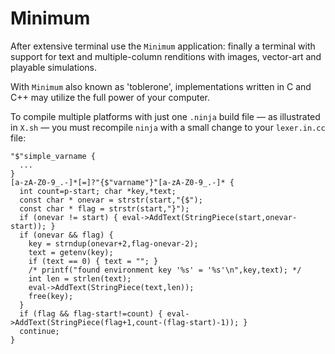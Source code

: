 # Minimum

After extensive terminal use the `Minimum` application: finally a terminal with support for text and multiple-column renditions with images, vector-art and playable simulations. 

With `Minimum` also known as 'toblerone', implementations written in C and C++ may utilize the full power of your computer.

To compile multiple platforms with just one `.ninja` build file — as illustrated in `X.sh` — you must recompile `ninja` with a small change to your `lexer.in.cc` file:

```
"$"simple_varname {
  ...
}
[a-zA-Z0-9_.-]*[=]?"{$"varname"}"[a-zA-Z0-9_.-]* {
  int count=p-start; char *key,*text;
  const char * onevar = strstr(start,"{$");
  const char * flag = strstr(start,"}");
  if (onevar != start) { eval->AddText(StringPiece(start,onevar-start)); }
  if (onevar && flag) {
    key = strndup(onevar+2,flag-onevar-2);
    text = getenv(key);
    if (text == 0) { text = ""; }
    /* printf("found environment key '%s' = '%s'\n",key,text); */
    int len = strlen(text);
    eval->AddText(StringPiece(text,len));
    free(key);
  }
  if (flag && flag-start!=count) { eval->AddText(StringPiece(flag+1,count-(flag-start)-1)); }
  continue;
}


